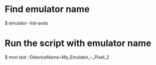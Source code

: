 
# Find emulator name
$ emulator -list-avds
# Run the script with emulator name
$ mvn test -DdeviceName=My_Emulator_-_Pixel_2
